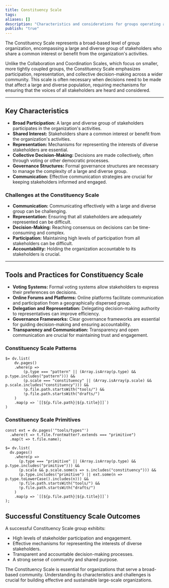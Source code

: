 ```yaml
---
title: Constituency Scale
tags: 
aliases: []
description: "Characteristics and considerations for groups operating at the Constituency Scale."
publish: "true"
---
```


The Constituency Scale represents a broad-based level of group organization, encompassing a large and diverse group of stakeholders who share a common interest or benefit from the organization's activities.  

Unlike the Collaboration and Coordination Scales, which focus on smaller, more tightly coupled groups, the Constituency Scale emphasizes participation, representation, and collective decision-making across a wider community.  This scale is often necessary when decisions need to be made that affect a large and diverse population, requiring mechanisms for ensuring that the voices of all stakeholders are heard and considered.

---

## Key Characteristics

* **Broad Participation:**  A large and diverse group of stakeholders participates in the organization's activities.
* **Shared Interest:**  Stakeholders share a common interest or benefit from the organization's activities.
* **Representation:**  Mechanisms for representing the interests of diverse stakeholders are essential.
* **Collective Decision-Making:**  Decisions are made collectively, often through voting or other democratic processes.
* **Governance Structures:**  Formal governance structures are necessary to manage the complexity of a large and diverse group.
* **Communication:**  Effective communication strategies are crucial for keeping stakeholders informed and engaged.

### Challenges at the Constituency Scale

* **Communication:**  Communicating effectively with a large and diverse group can be challenging.
* **Representation:**  Ensuring that all stakeholders are adequately represented can be difficult.
* **Decision-Making:**  Reaching consensus on decisions can be time-consuming and complex.
* **Participation:**  Maintaining high levels of participation from all stakeholders can be difficult.
* **Accountability:**  Holding the organization accountable to its stakeholders is crucial.

---

## Tools and Practices for Constituency Scale

* **Voting Systems:**  Formal voting systems allow stakeholders to express their preferences on decisions.
* **Online Forums and Platforms:**  Online platforms facilitate communication and participation from a geographically dispersed group.
* **Delegation and Representation:**  Delegating decision-making authority to representatives can improve efficiency.
* **Governance Frameworks:**  Clear governance frameworks are essential for guiding decision-making and ensuring accountability.
* **Transparency and Communication:**  Transparency and open communication are crucial for maintaining trust and engagement.

### Constituency Scale Patterns

```dataviewjs
$= dv.list(
    dv.pages()
    .where(p => 
        (p.type === "pattern" || (Array.isArray(p.type) && p.type.includes("pattern"))) &&
        (p.scale === "constituency" || (Array.isArray(p.scale) && p.scale.includes("constituency"))) &&
        !p.file.path.startsWith("tools/") &&
        !p.file.path.startsWith("drafts/")
    )
    .map(p => `[[${p.file.path}|${p.title}]]`)
)
```

### Constituency Scale Primitives

```dataviewjs
const ext = dv.pages('"tools/types"')
  .where(t => t.file.frontmatter?.extends === "primitive")
  .map(t => t.file.name);

$= dv.list(
  dv.pages()
    .where(p =>
      (p.type === "primitive" || (Array.isArray(p.type) && p.type.includes("primitive"))) &&
      (p.scale && p.scale.some(s => s.includes("constituency"))) &&
      (p.type.includes("primitive") || ext.some(n => p.type.toLowerCase().includes(n))) &&
      !p.file.path.startsWith("tools/") &&
      !p.file.path.startsWith("drafts/")
    )
    .map(p => `[[${p.file.path}|${p.title}]]`)
);
```


## Successful Constituency Scale Outcomes

A successful Constituency Scale group exhibits:

* High levels of stakeholder participation and engagement.
* Effective mechanisms for representing the interests of diverse stakeholders.
* Transparent and accountable decision-making processes.
* A strong sense of community and shared purpose.

The Constituency Scale is essential for organizations that serve a broad-based community.  Understanding its characteristics and challenges is crucial for building effective and sustainable large-scale organizations.